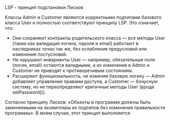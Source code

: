 

LSP - принцип подстановки Лисков

Классы Admin и Customer являются корректными подтипами базового класса User и полностью соответствуют принципу LSP.
Это означает, что:

- Они сохраняют контракты родительского класса — все методы User (такие как валидация логина, пароля и email)
работают в наследниках точно так же, без ослабления предусловий или изменения постусловий.
- Не нарушают инварианты User — например, обязательные поля (логин, email) остаются валидными,
а их изменения в Admin и Customer не приводят к противоречивым состояниям.
- Расширяют функциональность, не изменяя базовую логику — Admin добавляет управление правами доступа,
а Customer — бонусную систему, но не переопределяют критичные методы User (вроде setPassword()).

Согласно принципу Лисков:
«Объекты в программе должны быть заменяемыми на экземпляры их подтипов без изменения правильности программы».
В моем случае, этот принцип выполняется